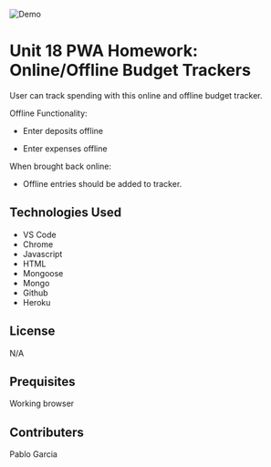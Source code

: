 ![Demo](budget.gif)

# Unit 18 PWA Homework: Online/Offline Budget Trackers

User can track spending with this online and offline budget tracker.

Offline Functionality:

- Enter deposits offline

- Enter expenses offline

When brought back online:

- Offline entries should be added to tracker.

## Technologies Used

- VS Code
- Chrome
- Javascript
- HTML
- Mongoose
- Mongo
- Github
- Heroku

## License

N/A

## Prequisites

Working browser

## Contributers
Pablo Garcia

